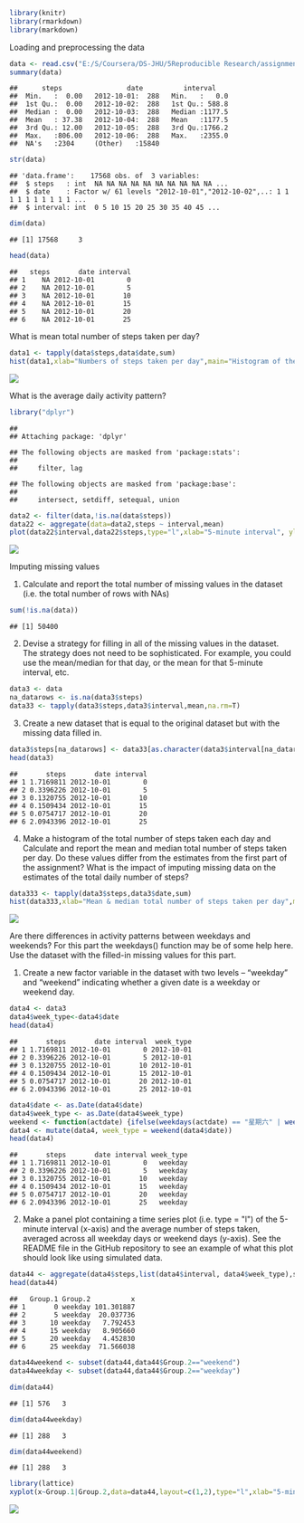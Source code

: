 

```r
library(knitr)
library(rmarkdown)
library(markdown)
```

Loading and preprocessing the data

```r
data <- read.csv("E:/S/Coursera/DS-JHU/5Reproducible Research/assignment 2/activity.csv", header = T, sep=",")
summary(data)
```

```
##      steps                date          interval     
##  Min.   :  0.00   2012-10-01:  288   Min.   :   0.0  
##  1st Qu.:  0.00   2012-10-02:  288   1st Qu.: 588.8  
##  Median :  0.00   2012-10-03:  288   Median :1177.5  
##  Mean   : 37.38   2012-10-04:  288   Mean   :1177.5  
##  3rd Qu.: 12.00   2012-10-05:  288   3rd Qu.:1766.2  
##  Max.   :806.00   2012-10-06:  288   Max.   :2355.0  
##  NA's   :2304     (Other)   :15840
```


```r
str(data)
```

```
## 'data.frame':	17568 obs. of  3 variables:
##  $ steps   : int  NA NA NA NA NA NA NA NA NA NA ...
##  $ date    : Factor w/ 61 levels "2012-10-01","2012-10-02",..: 1 1 1 1 1 1 1 1 1 1 ...
##  $ interval: int  0 5 10 15 20 25 30 35 40 45 ...
```


```r
dim(data)
```

```
## [1] 17568     3
```


```r
head(data)
```

```
##   steps       date interval
## 1    NA 2012-10-01        0
## 2    NA 2012-10-01        5
## 3    NA 2012-10-01       10
## 4    NA 2012-10-01       15
## 5    NA 2012-10-01       20
## 6    NA 2012-10-01       25
```


What is mean total number of steps taken per day?


```r
data1 <- tapply(data$steps,data$date,sum)
hist(data1,xlab="Numbers of steps taken per day",main="Histogram of the total number of steps taken per day")
```

![](PA1_template_files/figure-html/unnamed-chunk-6-1.png)<!-- -->


What is the average daily activity pattern?

```r
library("dplyr")
```

```
## 
## Attaching package: 'dplyr'
```

```
## The following objects are masked from 'package:stats':
## 
##     filter, lag
```

```
## The following objects are masked from 'package:base':
## 
##     intersect, setdiff, setequal, union
```

```r
data2 <- filter(data,!is.na(data$steps))
data22 <- aggregate(data=data2,steps ~ interval,mean)
plot(data22$interval,data22$steps,type="l",xlab="5-minute interval", ylab="Average number of steps taken")
```

![](PA1_template_files/figure-html/unnamed-chunk-7-1.png)<!-- -->


Imputing missing values
1. Calculate and report the total number of missing values in the dataset (i.e. the total number of rows with NAs)

```r
sum(!is.na(data))
```

```
## [1] 50400
```

2. Devise a strategy for filling in all of the missing values in the dataset. The strategy does not need to be sophisticated. For example, you could use the mean/median for that day, or the mean for that 5-minute interval, etc.

```r
data3 <- data
na_datarows <- is.na(data3$steps)
data33 <- tapply(data3$steps,data3$interval,mean,na.rm=T)
```

3. Create a new dataset that is equal to the original dataset but with the missing data filled in.

```r
data3$steps[na_datarows] <- data33[as.character(data3$interval[na_datarows])]
head(data3)
```

```
##       steps       date interval
## 1 1.7169811 2012-10-01        0
## 2 0.3396226 2012-10-01        5
## 3 0.1320755 2012-10-01       10
## 4 0.1509434 2012-10-01       15
## 5 0.0754717 2012-10-01       20
## 6 2.0943396 2012-10-01       25
```

4. Make a histogram of the total number of steps taken each day and Calculate and report the mean and median total number of steps taken per day. Do these values differ from the estimates from the first part of the assignment? What is the impact of imputing missing data on the estimates of the total daily number of steps?

```r
data333 <- tapply(data3$steps,data3$date,sum)
hist(data333,xlab="Mean & median total number of steps taken per day",main="Histogram of the total number of steps taken per day")
```

![](PA1_template_files/figure-html/unnamed-chunk-11-1.png)<!-- -->


Are there differences in activity patterns between weekdays and weekends?
For this part the weekdays() function may be of some help here. Use the dataset with the filled-in missing values for this part.
1. Create a new factor variable in the dataset with two levels – “weekday” and “weekend” indicating whether a given date is a weekday or weekend day.

```r
data4 <- data3
data4$week_type<-data4$date
head(data4)
```

```
##       steps       date interval  week_type
## 1 1.7169811 2012-10-01        0 2012-10-01
## 2 0.3396226 2012-10-01        5 2012-10-01
## 3 0.1320755 2012-10-01       10 2012-10-01
## 4 0.1509434 2012-10-01       15 2012-10-01
## 5 0.0754717 2012-10-01       20 2012-10-01
## 6 2.0943396 2012-10-01       25 2012-10-01
```

```r
data4$date <- as.Date(data4$date)
data4$week_type <- as.Date(data4$week_type)
weekend <- function(actdate) {ifelse(weekdays(actdate) == "星期六" | weekdays(actdate) == "星期日","weekend","weekday")}
data4 <- mutate(data4, week_type = weekend(data4$date))
head(data4)
```

```
##       steps       date interval week_type
## 1 1.7169811 2012-10-01        0   weekday
## 2 0.3396226 2012-10-01        5   weekday
## 3 0.1320755 2012-10-01       10   weekday
## 4 0.1509434 2012-10-01       15   weekday
## 5 0.0754717 2012-10-01       20   weekday
## 6 2.0943396 2012-10-01       25   weekday
```

2. Make a panel plot containing a time series plot (i.e. type = "l") of the 5-minute interval (x-axis) and the average number of steps taken, averaged across all weekday days or weekend days (y-axis). See the README file in the GitHub repository to see an example of what this plot should look like using simulated data.

```r
data44 <- aggregate(data4$steps,list(data4$interval, data4$week_type),sum)
head(data44)
```

```
##   Group.1 Group.2          x
## 1       0 weekday 101.301887
## 2       5 weekday  20.037736
## 3      10 weekday   7.792453
## 4      15 weekday   8.905660
## 5      20 weekday   4.452830
## 6      25 weekday  71.566038
```


```r
data44weekend <- subset(data44,data44$Group.2=="weekend")
data44weekday <- subset(data44,data44$Group.2=="weekday")

dim(data44)
```

```
## [1] 576   3
```

```r
dim(data44weekday)
```

```
## [1] 288   3
```

```r
dim(data44weekend)
```

```
## [1] 288   3
```


```r
library(lattice)
xyplot(x~Group.1|Group.2,data=data44,layout=c(1,2),type="l",xlab="5-minute interval",ylab="Steps")
```

![](PA1_template_files/figure-html/unnamed-chunk-15-1.png)<!-- -->
